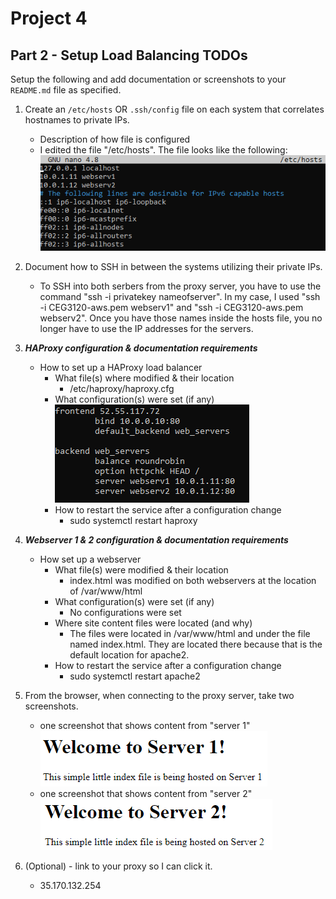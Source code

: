 # Project 4
## Part 2 - Setup Load Balancing TODOs

Setup the following and add documentation or screenshots to your `README.md` file as specified.

1. Create an `/etc/hosts` OR `.ssh/config` file on each system that correlates hostnames to private IPs.
   - Description of how file is configured
   - I edited the file "/etc/hosts". The file looks like the following:
   ![Hosts](images/Hosts.png)

2. Document how to SSH in between the systems utilizing their private IPs.
    - To SSH into both serbers from the proxy server, you have to use the command "ssh -i privatekey nameofserver". In my case, I used "ssh -i CEG3120-aws.pem webserv1" and "ssh -i CEG3120-aws.pem webserv2". Once you have those names inside the hosts file, you no longer have to use the IP addresses for the servers.
3. **_HAProxy configuration & documentation requirements_**
   - How to set up a HAProxy load balancer
     - What file(s) where modified & their location
        - /etc/haproxy/haproxy.cfg
     - What configuration(s) were set (if any)
   ![Haproxy](images/Haproxy.png)
     - How to restart the service after a configuration change
        - sudo systemctl restart haproxy

4. **_Webserver 1 & 2 configuration & documentation requirements_**
   - How set up a webserver
     - What file(s) were modified & their location
         - index.html was modified on both webservers at the location of /var/www/html
     - What configuration(s) were set (if any)
         - No configurations were set
     - Where site content files were located (and why)
         - The files were located in /var/www/html and under the file named index.html. They are located there because that is the default location for apache2.
     - How to restart the service after a configuration change
         - sudo systemctl restart apache2
5. From the browser, when connecting to the proxy server, take two screenshots.
   - one screenshot that shows content from "server 1"
   ![Server1](images/Server1.png)
   - one screenshot that shows content from "server 2"
   ![Server2](images/Server2.png)
6. (Optional) - link to your proxy so I can click it.
   - 35.170.132.254

